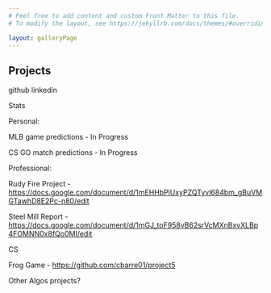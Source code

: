 ```yaml
---
# Feel free to add content and custom Front Matter to this file.
# To modify the layout, see https://jekyllrb.com/docs/themes/#overriding-theme-defaults

layout: galleryPage
---
```


## Projects


github linkedin



Stats

Personal:

MLB game predictions - In Progress

CS GO match predictions - In Progress

Professional:

Rudy Fire Project - https://docs.google.com/document/d/1mEHHbPlUxyPZQTyvl684bm_gBuVMGTawhD8E2Pc-n80/edit

Steel Mill Report - https://docs.google.com/document/d/1mGJ_toF958vB62srVcMXnBxvXLBp4FOMNN0x8fQo0MI/edit

CS

Frog Game - https://github.com/cbarre01/project5

Other Algos projects?

